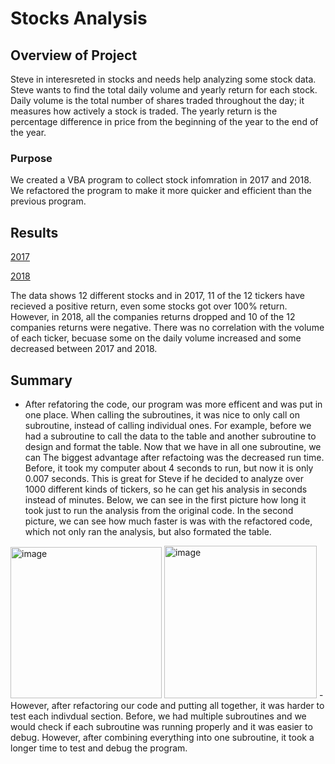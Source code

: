 # Stocks Analysis
## Overview of Project
Steve in interesreted in stocks and needs help analyzing some stock data. Steve wants to find the total daily volume and yearly return for each stock. Daily volume is the total number of shares traded throughout the day; it measures how actively a stock is traded. The yearly return is the percentage difference in price from the beginning of the year to the end of the year.

### Purpose
We created a VBA program to collect stock infomration in 2017 and 2018. We refactored the program to make it more quicker and efficient than the previous program. 

## Results
[2017](VBA_Challenge_2017.png)

[2018](VBA_Challenge_2018.png)

The data shows 12 different stocks and in 2017, 11 of the 12 tickers have recieved a positive return, even some stocks got over 100% return. However, in 2018, all the companies returns dropped and 10 of the 12 companies returns were negative. There was no correlation with the volume of each ticker, becuase some on the daily volume increased and some decreased between 2017 and 2018. 

## Summary

- After refatoring the code, our program was more efficent and was put in one place. When calling the subroutines, it was nice to only call on subroutine, instead of calling individual ones. For example, before we had a subroutine to call the data to the table and another subroutine to design and format the table. Now that we have in all one subroutine, we can  The biggest advantage after refactoing was the decreased run time. Before, it took my computer about 4 seconds to run, but now it is only 0.007 seconds. This is great for Steve if he decided to analyze over 1000 different kinds of tickers, so he can get his analysis in seconds instead of minutes. Below, we can see in the first picture how long it took just to run the analysis from the original code. In the second picture, we can see how much faster is was with the refactored code, which not only ran the analysis, but also formated the table. 
<img width="242" alt="image" src="https://user-images.githubusercontent.com/58046234/147486736-88eb84c0-41c7-435a-b166-fa52e270f8ea.png">
<img width="244" alt="image" src="https://user-images.githubusercontent.com/58046234/147486360-865e65ca-a0d7-47a4-91f3-80f777648853.png">
- However, after refactoring our code and putting all together, it was harder to test each indivdual section. Before, we had multiple subroutines and we would check if each subroutine was running properly and it was easier to debug. However, after combining everything into one subroutine, it took a longer time to test and debug the program. 

